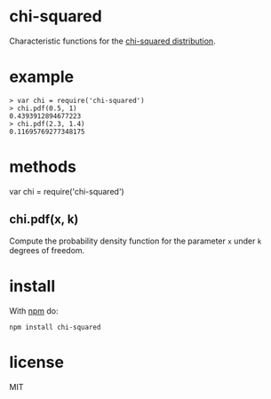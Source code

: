 # chi-squared

Characteristic functions for the
[chi-squared distribution](http://en.wikipedia.org/wiki/Chi-squared_distribution).

# example

```
> var chi = require('chi-squared')
> chi.pdf(0.5, 1)
0.4393912894677223
> chi.pdf(2.3, 1.4)
0.11695769277348175
```

# methods

var chi = require('chi-squared')

## chi.pdf(x, k)

Compute the probability density function for the parameter `x` under `k` degrees
of freedom.

# install

With [npm](http://npmjs.org) do:

```
npm install chi-squared
```

# license

MIT
